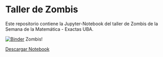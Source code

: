 # Taller de Zombis
Este repositorio contiene la Jupyter-Notebook del taller de Zombis de la Semana de la Matemática - Exactas UBA. 

[![Binder](https://mybinder.org/badge_logo.svg)](https://mybinder.org/v2/gh/iojea/zombis-python/HEAD?labpath=Humanos_vs_Zombis.ipynb) Zombis!

[Descargar Notebook](https://github.com/iojea/zombis-python/releases/tag/published)
